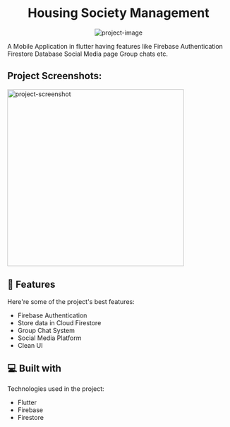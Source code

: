 <h1 align="center" id="title">Housing Society Management</h1>

<p align="center"><img src="https://socialify.git.ci/kshitijraj-06/housing-society-management/image?font=Raleway&amp;language=1&amp;name=1&amp;owner=1&amp;pattern=Solid&amp;stargazers=1&amp;theme=Dark" alt="project-image"></p>

<p id="description">A Mobile Application in flutter having features like Firebase Authentication Firestore Database Social Media page Group chats etc.</p>

<h2>Project Screenshots:</h2>

<img src="" alt="project-screenshot" width="400" height="400/">

  
  
<h2>🧐 Features</h2>

Here're some of the project's best features:

*   Firebase Authentication
*   Store data in Cloud Firestore
*   Group Chat System
*   Social Media Platform
*   Clean UI

  
  
<h2>💻 Built with</h2>

Technologies used in the project:

*   Flutter
*   Firebase
*   Firestore
